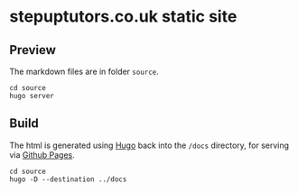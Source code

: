 # stepuptutors.co.uk static site

## Preview

The markdown files are in folder `source`.

```
cd source
hugo server
```

## Build

The html is generated using [Hugo](https://gohugo.io/) back into the `/docs` directory, for serving via [Github Pages](https://pages.github.com/).

```
cd source
hugo -D --destination ../docs
```